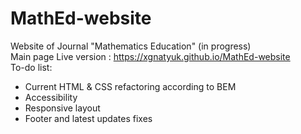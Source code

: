 # MathEd-website
Website of Journal "Mathematics Education" (in progress) <br />
Main page Live version : https://xgnatyuk.github.io/MathEd-website <br />
To-do list:
- Current HTML & CSS refactoring according to BEM
- Accessibility 
- Responsive layout
- Footer and latest updates fixes

